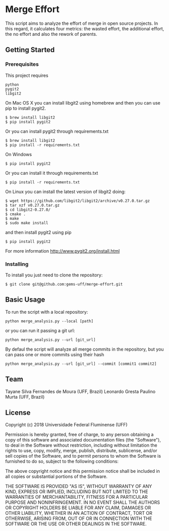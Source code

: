 # Merge Effort

This script aims to analyze the effort of merge in open source projects. In this regard, it calculates four metrics: the wasted effort, the additional effort, the no effort and also the rework of parents.

## Getting Started

### Prerequisites

This project requires

```
python
pygit2
libgit2
```

On Mac OS X you can install libgit2 using homebrew and then you can use pip to install pygit2.

```
$ brew install libgit2
$ pip install pygit2
```

Or you can install pygit2 through requirements.txt

```
$ brew install libgit2
$ pip install -r requirements.txt
```


On Windows 

```
$ pip install pygit2
```

Or you can install it through requirements.txt

```
$ pip install -r requirements.txt
```


On Linux you can install the latest version of libgit2 doing:


```
$ wget https://github.com/libgit2/libgit2/archive/v0.27.0.tar.gz
$ tar xzf v0.27.0.tar.gz
$ cd libgit2-0.27.0/
$ cmake .
$ make
$ sudo make install
```

and then install pygit2 using pip 

```
$ pip install pygit2
```


For more information http://www.pygit2.org/install.html

### Installing

To install you just need to clone the repository:

```
$ git clone git@github.com:gems-uff/merge-effort.git

```


## Basic Usage

To run the script with a local repository:

```
python merge_analysis.py --local [path]

```

or you can run it passing a git url:

```
python merge_analysis.py --url [git_url]

```

By defaul the script will analyze all merge commits in the repository, but you can pass one or more commits using their hash

```
python merge_analysis.py --url [git_url] --commit [commit1 commit2]

```


## Team


Tayane Silva Fernandes de Moura (UFF, Brazil)
Leonardo Gresta Paulino Murta (UFF, Brazil)


## License

Copyright (c) 2018 Universidade Federal Fluminense (UFF)

Permission is hereby granted, free of charge, to any person obtaining a copy of this software and associated documentation files (the "Software"), to deal in the Software without restriction, including without limitation the rights to use, copy, modify, merge, publish, distribute, sublicense, and/or sell copies of the Software, and to permit persons to whom the Software is furnished to do so, subject to the following conditions:

The above copyright notice and this permission notice shall be included in all copies or substantial portions of the Software.

THE SOFTWARE IS PROVIDED "AS IS", WITHOUT WARRANTY OF ANY KIND, EXPRESS OR IMPLIED, INCLUDING BUT NOT LIMITED TO THE WARRANTIES OF MERCHANTABILITY, FITNESS FOR A PARTICULAR PURPOSE AND NONINFRINGEMENT. IN NO EVENT SHALL THE AUTHORS OR COPYRIGHT HOLDERS BE LIABLE FOR ANY CLAIM, DAMAGES OR OTHER LIABILITY, WHETHER IN AN ACTION OF CONTRACT, TORT OR OTHERWISE, ARISING FROM, OUT OF OR IN CONNECTION WITH THE SOFTWARE OR THE USE OR OTHER DEALINGS IN THE SOFTWARE.
